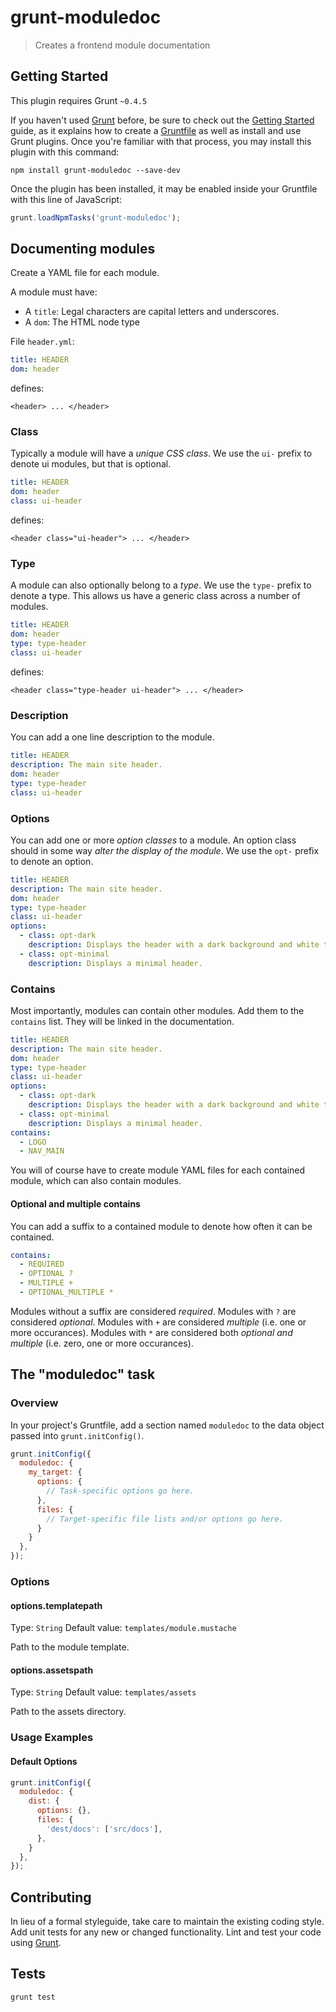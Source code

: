 # grunt-moduledoc

> Creates a frontend module documentation

## Getting Started
This plugin requires Grunt `~0.4.5`

If you haven't used [Grunt](http://gruntjs.com/) before, be sure to check out the [Getting Started](http://gruntjs.com/getting-started) guide, as it explains how to create a [Gruntfile](http://gruntjs.com/sample-gruntfile) as well as install and use Grunt plugins. Once you're familiar with that process, you may install this plugin with this command:

```shell
npm install grunt-moduledoc --save-dev
```

Once the plugin has been installed, it may be enabled inside your Gruntfile with this line of JavaScript:

```js
grunt.loadNpmTasks('grunt-moduledoc');
```

## Documenting modules

Create a YAML file for each module.

A module must have:

* A `title`: Legal characters are capital letters and underscores.
* A `dom`: The HTML node type

File `header.yml`:

```yaml
title: HEADER
dom: header
```

defines:

```markup
<header> ... </header>
```

### Class

Typically a module will have a _unique CSS class_. We use the `ui-` prefix to denote ui modules, but that is optional.

```yaml
title: HEADER
dom: header
class: ui-header
```

defines:

```markup
<header class="ui-header"> ... </header>
```

### Type

A module can also optionally belong to a _type_. We use the `type-` prefix to denote a type. This allows us have a generic class across a number of modules.

```yaml
title: HEADER
dom: header
type: type-header
class: ui-header
```

defines:

```markup
<header class="type-header ui-header"> ... </header>
```

### Description

You can add a one line description to the module.

```yaml
title: HEADER
description: The main site header.
dom: header
type: type-header
class: ui-header
```

### Options

You can add one or more _option classes_ to a module. An option class should in some way _alter the display of the module_. We use the `opt-` prefix to denote an option.

```yaml
title: HEADER
description: The main site header.
dom: header
type: type-header
class: ui-header
options:
  - class: opt-dark
    description: Displays the header with a dark background and white text.
  - class: opt-minimal
    description: Displays a minimal header.
```

### Contains

Most importantly, modules can contain other modules. Add them to the `contains` list. They will be linked in the documentation.

```yaml
title: HEADER
description: The main site header.
dom: header
type: type-header
class: ui-header
options:
  - class: opt-dark
    description: Displays the header with a dark background and white text.
  - class: opt-minimal
    description: Displays a minimal header.
contains:
  - LOGO
  - NAV_MAIN
```

You will of course have to create module YAML files for each contained module, which can also contain modules.

#### Optional and multiple contains

You can add a suffix to a contained module to denote how often it can be contained.

```yaml
contains:
  - REQUIRED
  - OPTIONAL ?
  - MULTIPLE +
  - OPTIONAL_MULTIPLE *
```

Modules without a suffix are considered _required_.
Modules with `?` are considered _optional_.
Modules with `+` are considered _multiple_ (i.e. one or more occurances).
Modules with `*` are considered both _optional and multiple_ (i.e. zero, one or more occurances).

## The "moduledoc" task

### Overview
In your project's Gruntfile, add a section named `moduledoc` to the data object passed into `grunt.initConfig()`.

```js
grunt.initConfig({
  moduledoc: {
    my_target: {
      options: {
        // Task-specific options go here.
      },
      files: {
        // Target-specific file lists and/or options go here.
      }
    }
  },
});
```

### Options

#### options.templatepath
Type: `String`
Default value: `templates/module.mustache`

Path to the module template.

#### options.assetspath
Type: `String`
Default value: `templates/assets`

Path to the assets directory.

### Usage Examples

#### Default Options

```js
grunt.initConfig({
  moduledoc: {
    dist: {
      options: {},
      files: {
        'dest/docs': ['src/docs'],
      },
    }
  },
});
```

## Contributing
In lieu of a formal styleguide, take care to maintain the existing coding style. Add unit tests for any new or changed functionality. Lint and test your code using [Grunt](http://gruntjs.com/).

## Tests

```bash
grunt test
```

